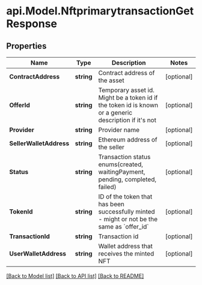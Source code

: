 # api.Model.NftprimarytransactionGetResponse

## Properties

Name | Type | Description | Notes
------------ | ------------- | ------------- | -------------
**ContractAddress** | **string** | Contract address of the asset | [optional] 
**OfferId** | **string** | Temporary asset id. Might be a token id if the token id is known or a generic description if it&#39;s not | [optional] 
**Provider** | **string** | Provider name | [optional] 
**SellerWalletAddress** | **string** | Ethereum address of the seller | [optional] 
**Status** | **string** | Transaction status enums(created, waitingPayment, pending, completed, failed) | [optional] 
**TokenId** | **string** | ID of the token that has been successfully minted - might or not be the same as &#x60;offer_id&#x60; | [optional] 
**TransactionId** | **string** | Transaction id | [optional] 
**UserWalletAddress** | **string** | Wallet address that receives the minted NFT | [optional] 

[[Back to Model list]](../README.md#documentation-for-models) [[Back to API list]](../README.md#documentation-for-api-endpoints) [[Back to README]](../README.md)

